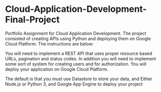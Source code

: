 # Cloud-Application-Development-Final-Project
Portfolio Assignment for Cloud Application Development. The project consisted of creating APIs using Python and deploying them on Google Cloud Platform. The instructions are below:

You will need to implement a REST API that uses proper resource based URLs, pagination and status codes. In addition you will need to implement some sort of system for creating users and for authorization. You will deploy your application on Google Cloud Platform.

The default is that you must use
Datastore to store your data, and
Either Node.js or Python 3, and
Google App Engine to deploy your project
